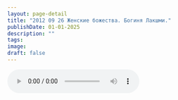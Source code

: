 ```yaml
---
layout: page-detail
title: "2012 09 26 Женские божества. Богиня Лакшми."
publishDate: 01-01-2025
description: ""
tags:
image:
draft: false
---
```


<audio title=" - 2012 09 26 Женские божества. Богиня Лакшми..mp3" src="https://filer-api.advayta.org/v1.0/public/files/72712" controls=""></audio>

  
